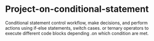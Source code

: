 # Project-on-conditional-statement
Conditional statement control workflow, make decisions, and perform actions using if-else statements, switch cases. or ternary operators to execute different code blocks depending .on which condition are met.
